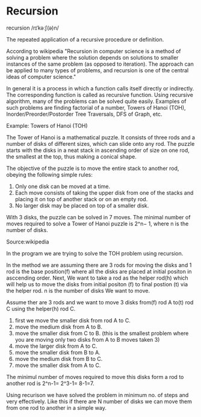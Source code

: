 # Recursion

recursion  /rɪˈkəːʃ(ə)n/

The repeated application of a recursive procedure or definition.

According to wikipedia "Recursion in computer science is a method of solving a problem where the solution depends on solutions 
to smaller instances of the same problem (as opposed to iteration). The approach can be applied to many types of problems, and 
recursion is one of the central ideas of computer science."

In general it is a process in which a function calls itself directly or indirectly. The corresponding function is called as 
recursive function. Using recursive algorithm, many of the problems can be solved quite easily. 
Examples of such problems are finding factorial of a number, Towers of Hanoi (TOH), Inorder/Preorder/Postorder Tree Traversals, DFS of Graph, etc.

Example: Towers of Hanoi (TOH) 

The Tower of Hanoi is a mathematical puzzle. It consists of three rods and a number of disks of different sizes, which can slide 
onto any rod. The puzzle starts with the disks in a neat stack in ascending order of size on one rod, the smallest at the top, 
thus making a conical shape.

The objective of the puzzle is to move the entire stack to another rod, obeying the following simple rules:

1. Only one disk can be moved at a time.
2. Each move consists of taking the upper disk from one of the stacks and placing it on top of another stack or on an empty rod.
3. No larger disk may be placed on top of a smaller disk.

With 3 disks, the puzzle can be solved in 7 moves. The minimal number of moves required to solve a Tower of Hanoi puzzle is 2^n− 1,
where n is the number of disks.

Source:wikipedia

In the program we are trying to solve the TOH problem using recursion. 

In the method we are assuming there are 3 rods for moving the disks and 1 rod is the base position(f) where all the disks are placed
at initial positon in asccending order. Next, We want to take a rod as the helper rod(h) which will help us to move the disks from 
initial positon (f) to final postion (t) via the helper rod. n is the number of disks We want to move.

Assume ther are  3 rods and we want to move 3 disks from(f) rod A to(t) rod C using the helper(h) rod C.

1. first we move the smaller disk from rod A to C.
2. move the medium disk from A to B.
3. move the smaller disk from C to B. (this is the smallest problem where you are moving only two disks from A to B moves taken 3)
4. move the larger disk from A to C.
5. move the smaller disk from B to A.
6. move the medium disk from B to C.
7. move the smaller disk from A to C.

The minimul number of moves required to move this disks form a rod to another rod is 2^n-1= 2^3-1= 8-1=7.

Using recurison we have solved the problem in minimum no. of steps and very effectively. Like this if there are N number of disks 
we can move them from one rod to another in a simple way.
